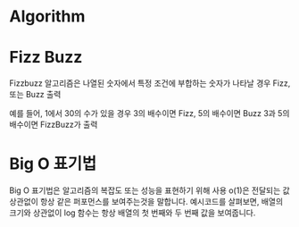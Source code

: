 # Algorithm

# Fizz Buzz

Fizzbuzz 알고리즘은 나열된 숫자에서 특정 조건에 부합하는 숫자가 나타날 경우 Fizz, 또는 Buzz 출력

예를 들어, 1에서 30의 수가 있을 경우 3의 배수이면 Fizz, 5의 배수이면 Buzz
3과 5의 배수이면 FizzBuzz가 출력

# Big O 표기법

Big O 표기법은 알고리즘의 복잡도 또는 성능을 표현하기 위해 사용
o(1)은 전달되는 값 상관없이 항상 같은 퍼포먼스를 보여주는것을 말합니다.
예시코드를 살펴보면, 배열의 크기와 상관없이 log 함수는 항상 배열의 첫 번째와 두 번째 값을 보여줍니다.
